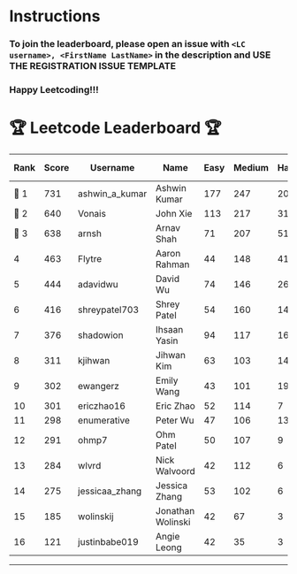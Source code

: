 # Instructions
### To join the leaderboard, please open an issue with `<LC username>, <FirstName LastName>` in the description and USE THE REGISTRATION ISSUE TEMPLATE
### Happy Leetcoding!!!


# 🏆 Leetcode Leaderboard 🏆

| Rank | Score | Username       | Name | Easy | Medium | Hard | Problems Solved |
|------|----------------|-----------------|-------------------|--------------|--------------|--------------|--------------|
| 🥇 1 | 731 | ashwin_a_kumar | Ashwin Kumar | 177 | 247 | 20 | 444 |
| 🥈 2 | 640 | Vonais | John Xie | 113 | 217 | 31 | 361 |
| 🥉 3 | 638 | arnsh | Arnav Shah | 71 | 207 | 51 | 329 |
| 4 | 463 | Flytre | Aaron Rahman | 44 | 148 | 41 | 233 |
| 5 | 444 | adavidwu | David Wu | 74 | 146 | 26 | 246 |
| 6 | 416 | shreypatel703 | Shrey Patel | 54 | 160 | 14 | 228 |
| 7 | 376 | shadowion | Ihsaan Yasin | 94 | 117 | 16 | 227 |
| 8 | 311 | kjihwan | Jihwan Kim | 63 | 103 | 14 | 180 |
| 9 | 302 | ewangerz | Emily Wang | 43 | 101 | 19 | 163 |
| 10 | 301 | ericzhao16 | Eric Zhao | 52 | 114 | 7 | 173 |
| 11 | 298 | enumerative | Peter Wu | 47 | 106 | 13 | 166 |
| 12 | 291 | ohmp7 | Ohm Patel | 50 | 107 | 9 | 166 |
| 13 | 284 | wlvrd | Nick Walvoord | 42 | 112 | 6 | 160 |
| 14 | 275 | jessicaa_zhang | Jessica Zhang | 53 | 102 | 6 | 161 |
| 15 | 185 | wolinskij | Jonathan Wolinski | 42 | 67 | 3 | 112 |
| 16 | 121 | justinbabe019 | Angie Leong | 42 | 35 | 3 | 80 |
---